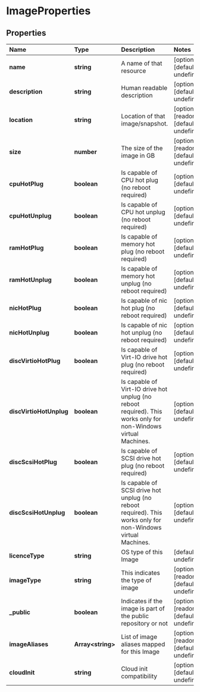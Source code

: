 # ImageProperties

## Properties

| Name | Type | Description | Notes |
| :--- | :--- | :--- | :--- |
| **name** | **string** | A name of that resource | \[optional\] \[default to undefined\] |
| **description** | **string** | Human readable description | \[optional\] \[default to undefined\] |
| **location** | **string** | Location of that image/snapshot. | \[optional\] \[readonly\] \[default to undefined\] |
| **size** | **number** | The size of the image in GB | \[optional\] \[readonly\] \[default to undefined\] |
| **cpuHotPlug** | **boolean** | Is capable of CPU hot plug \(no reboot required\) | \[optional\] \[default to undefined\] |
| **cpuHotUnplug** | **boolean** | Is capable of CPU hot unplug \(no reboot required\) | \[optional\] \[default to undefined\] |
| **ramHotPlug** | **boolean** | Is capable of memory hot plug \(no reboot required\) | \[optional\] \[default to undefined\] |
| **ramHotUnplug** | **boolean** | Is capable of memory hot unplug \(no reboot required\) | \[optional\] \[default to undefined\] |
| **nicHotPlug** | **boolean** | Is capable of nic hot plug \(no reboot required\) | \[optional\] \[default to undefined\] |
| **nicHotUnplug** | **boolean** | Is capable of nic hot unplug \(no reboot required\) | \[optional\] \[default to undefined\] |
| **discVirtioHotPlug** | **boolean** | Is capable of Virt-IO drive hot plug \(no reboot required\) | \[optional\] \[default to undefined\] |
| **discVirtioHotUnplug** | **boolean** | Is capable of Virt-IO drive hot unplug \(no reboot required\). This works only for non-Windows virtual Machines. | \[optional\] \[default to undefined\] |
| **discScsiHotPlug** | **boolean** | Is capable of SCSI drive hot plug \(no reboot required\) | \[optional\] \[default to undefined\] |
| **discScsiHotUnplug** | **boolean** | Is capable of SCSI drive hot unplug \(no reboot required\). This works only for non-Windows virtual Machines. | \[optional\] \[default to undefined\] |
| **licenceType** | **string** | OS type of this Image | \[default to undefined\] |
| **imageType** | **string** | This indicates the type of image | \[optional\] \[readonly\] \[default to undefined\] |
| **\_public** | **boolean** | Indicates if the image is part of the public repository or not | \[optional\] \[readonly\] \[default to undefined\] |
| **imageAliases** | **Array&lt;string&gt;** | List of image aliases mapped for this Image | \[optional\] \[readonly\] \[default to undefined\] |
| **cloudInit** | **string** | Cloud init compatibility | \[optional\] \[default to undefined\] |

